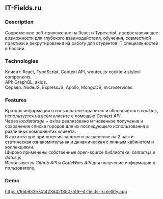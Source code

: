 ## IT-Fields.ru     

### Description    

Современное веб-приложение на React и Typescript, предоставляющее возможности для глубокого взаимодействия, обучения, совместной практики и рекрутирования на работу для студентов IT специальностей в России.    

### Technologies  

Клиент: React, TypeScript, Context API, wouter, js-cookie и styled-components.  
API: GraphQL, axios.  
Сервер: NodeJS, ExpressJS, Apollo, MongoDB, microservices.  
  
### Features  

Краткая информация о пользователе хранится и обновляется в *cookies*, используется на всём клиенте с помощью *Context API*.   
Через *localstorage* + *axios* реализовано мгновенное получение и сохранение списка городов для их последующего использования в различных компонентах клиента.  
В архитектуре приложения заложено разделение на 2 части: статическая ознакомительная и динамическая с личным кабинетом и коллекциями.  
Широко применены собственные open-source библиотеки: *centum.js* и *datus.js*.  
Используется *Github API* и *CodeWars API* для получение информации о пользователе.  

### Demo  

https://65b633e741423d42f3507a16--it-fields-ru.netlify.app  
